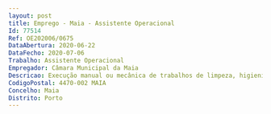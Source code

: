 ```yaml
--- 
layout: post
title: Emprego - Maia - Assistente Operacional
Id: 77514
Ref: OE202006/0675
DataAbertura: 2020-06-22
DataFecho: 2020-07-06
Trabalho: Assistente Operacional
Empregador: Câmara Municipal da Maia
Descricao: Execução manual ou mecânica de trabalhos de limpeza, higienização, manutenção e conservação das instalações  Colaborar nos trabalhos de montagem, desmontagem e conservação de equipamentos  Auxiliar na execução de cargas e descargas  Realiza tarefas de arrumação e distribuição  Executa outras tarefas de apoio elementar, comportando esforço físico e conhecimentos práticos
CodigoPostal: 4470-002 MAIA
Concelho: Maia
Distrito: Porto
--- 
```

